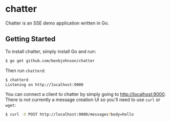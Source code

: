 chatter
=======

Chatter is an SSE demo application written in Go.


## Getting Started

To install chatter, simply install Go and run:

```sh
$ go get github.com/benbjohnson/chatter
```

Then run `chatterd`:

```sh
$ chatterd
Listening on http://localhost:9000
```

You can connect a client to chatter by simply going to
[http://localhost:9000](http://localhost:9000). There is not currently a message
creation UI so you'll need to use `curl` or `wget`:

```sh
$ curl -X POST http://localhost:9000/messages?body=hello
```
